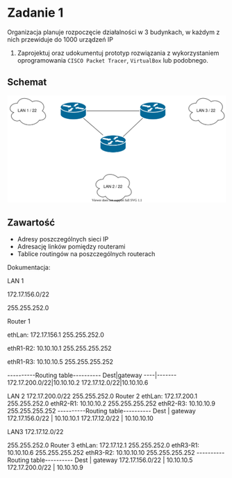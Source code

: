 # Zadanie 1

Organizacja planuje rozpoczęcie działalności w 3 budynkach, w każdym z nich przewiduje do 1000 urządzeń IP

1. Zaprojektuj oraz udokumentuj prototyp rozwiązania z wykorzystaniem oprogramowania ``CISCO Packet Tracer``, ``VirtualBox`` lub podobnego. 

## Schemat

![zadanie 1](stage-01.svg)

## Zawartość

 * Adresy poszczególnych sieci IP
 * Adresację linków pomiędzy routerami
 * Tablice routingów na poszczególnych routerach
 
 
 Dokumentacja:
 
 LAN 1
 
 172.17.156.0/22
 
 255.255.252.0
 
 Router 1
 
 ethLan: 172.17.156.1 255.255.252.0
 
 ethR1-R2: 10.10.10.1 255.255.255.252
 
 ethR1-R3: 10.10.10.5 255.255.255.252
 
 ----------Routing table----------
 Dest|gateway
 ----|-------
 172.17.200.0/22|10.10.10.2 
 172.17.12.0/22|10.10.10.6
 
 
 LAN 2
 172.17.200.0/22
 255.255.252.0
 Router 2
 ethLan: 172.17.200.1 255.255.252.0
 ethR2-R1: 10.10.10.2 255.255.255.252
 ethR2-R3: 10.10.10.9 255.255.255.252
 ----------Routing table----------
 Dest            |     gateway
 172.17.156.0/22 |     10.10.10.1
 172.17.12.0/22  |     10.10.10.10
 
 
 
 LAN3
 172.17.12.0/22 
 
 255.255.252.0
 Router 3
 ethLan: 172.17.12.1 255.255.252.0
 ethR3-R1: 10.10.10.6 255.255.255.252
 ethR3-R2: 10.10.10.10 255.255.255.252
 ----------Routing table----------
 Dest            |     gateway
 172.17.156.0/22 |     10.10.10.5
 172.17.200.0/22 |     10.10.10.9 
 
 
 
 
 
 
 
 
 
 
 
 
 
 
 
 
 
 
 
 
 
 
 
